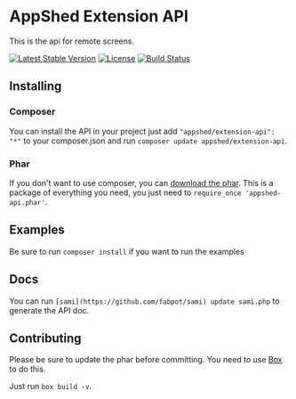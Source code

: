 # AppShed Extension API

This is the api for remote screens.

[![Latest Stable Version](https://poser.pugx.org/appshed/extension-api/v/stable.png)](https://packagist.org/packages/appshed/extension-api)
[![License](https://poser.pugx.org/appshed/extension-api/license.png)](https://packagist.org/packages/appshed/extension-api)
[![Build Status](https://travis-ci.org/appshed/extension-api.svg?branch=master)](https://travis-ci.org/appshed/extension-api)

## Installing

### Composer

You can install the API in your project just add `"appshed/extension-api": "*"` to your composer.json and run `composer update appshed/extension-api`.

### Phar

If you don't want to use composer, you can [download the phar](https://raw.githubusercontent.com/AppShed/extension-api/master/build/appshed-api.phar). This is a package of everything you need, you just need to `require_once 'appshed-api.phar'`.

## Examples

Be sure to run `composer install` if you want to run the examples

## Docs

You can run `[sami](https://github.com/fabpot/sami) update sami.php` to generate the API doc.

## Contributing

Please be sure to update the phar before committing. You need to use [Box](http://box-project.org/) to do this.

Just run `box build -v`.
